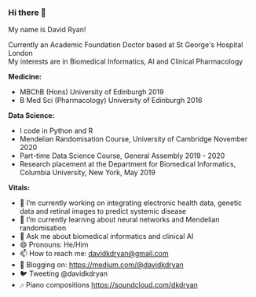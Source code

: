 ### Hi there 👋

My name is David Ryan!
  
Currently an Academic Foundation Doctor based at St George's Hospital London  
My interests are in Biomedical Informatics, AI and Clinical Pharmacology  

**Medicine:**   
- MBChB (Hons) University of Edinburgh 2019  
- B Med Sci (Pharmacology) University of Edinburgh 2016 

**Data Science:**   
- I code in Python and R  
- Mendelian Randomisation Course, University of Cambridge November 2020  
- Part-time Data Science Course, General Assembly 2019 - 2020  
- Research placement at the Department for Biomedical Informatics, Columbia University, New York, May 2019   

**Vitals:**  
- 🔭 I’m currently working on integrating electronic health data, genetic data and retinal images to predict systemic disease 
- 🌱 I’m currently learning about neural networks and Mendelian randomisation 
- 💬 Ask me about biomedical informatics and clinical AI 
- 😄 Pronouns: He/Him
- 📫 How to reach me: davidkdryan@gmail.com
- 📖 Blogging on: https://medium.com/@davidkdryan
- 🐦 Tweeting @davidkdryan  
- 🎶 Piano compositions https://soundcloud.com/dkdryan



